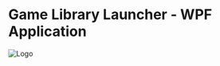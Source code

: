 # Game Library Launcher - WPF Application
![Logo](https://github.com/user-attachments/assets/41294885-7191-452f-97f9-4ab65d3a8706)
